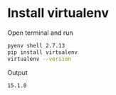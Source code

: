 # Install virtualenv

Open terminal and run

```bash
pyenv shell 2.7.13
pip install virtualenv
virtualenv --version
```

Output

```
15.1.0
```
